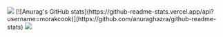<img src="https://capsule-render.vercel.app/api?type=waving&color=BDBDC8&height=150&section=header" />
[![Anurag's GitHub stats](https://github-readme-stats.vercel.app/api?username=morakcook)](https://github.com/anuraghazra/github-readme-stats)

<img src="https://capsule-render.vercel.app/api?type=waving&color=BDBDC8&height=150&section=footer" />
